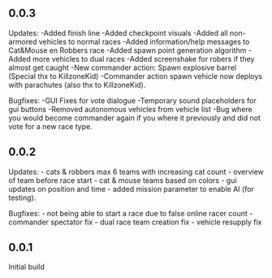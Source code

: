 ## 0.0.3
Updates:
	-Added finish line
	-Added checkpoint visuals
	-Added all non-armored vehicles to normal races
	-Added information/help messages to Cat&Mouse en Robbers race
	-Added spawn point generation algorithm
	-Added more vehicles to dual races
	-Added screenshake for robers if they almost get caught
	-New commander action: Spawn explosive barrel (Special thx to KillzoneKid)
	-Commander action spawn vehicle now deploys with parachutes (also thx to KillzoneKid).

Bugfixes: 
	-GUI Fixes for vote dialogue
	-Temporary sound placeholders for gui buttons
	-Removed autonomous vehicles from vehicle list
	-Bug where you would become commander again if you where it previously and did not vote for a new race type.

## 0.0.2
Updates:
	- cats & robbers max 6 teams with increasing cat count
	- overview of team before race start
	- cat & mouse teams based on colors
	- gui updates on position and time
	- added mission parameter to enable AI (for testing).

Bugfixes: 
	- not being able to start a race due to false online racer count
	- commander spectator fix
	- dual race team creation fix
	- vehicle resupply fix

## 0.0.1
Initial build